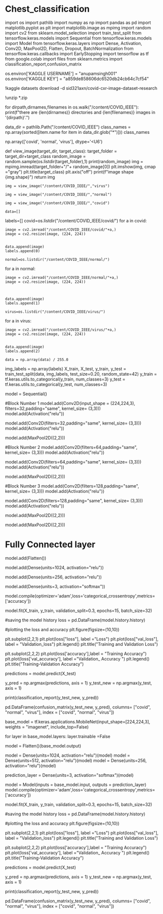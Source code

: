 # Chest_classification
import os
import pathlib
import numpy as np
import pandas as pd
import matplotlib.pyplot as plt
import matplotlib.image as mpimg
import random
import cv2
from sklearn.model_selection import train_test_split
from tensorflow.keras.models import Sequential
from tensorflow.keras.models import Model
from tensorflow.keras.layers import Dense, Activation, Conv2D, MaxPool2D, Flatten, Dropout, BatchNormalization
from tensorflow.keras.callbacks import EarlyStopping
import tensorflow as tf
from google.colab import files
from sklearn.metrics import classification_report,confusion_matrix

os.environ['KAGGLE USERNAME'] = "anupamsingh001"
os.environ['KAGGLE KEY'] = "a859de858606dc6520db24cb64c7cf54"

!kaggle datasets download -d sid321axn/covid-cxr-image-dataset-research

!unzip \*.zip

for dirpath,dirnames,filenames in os.walk("/content/COVID_IEEE"):
    print(f"there are {len(dirnames)} directories and {len(filenames)} images in '{dirpath}'.")

data_dir = pathlib.Path("/content/COVID_IEEE")
class_names = np.array(sorted([item.name for item in data_dir.glob("*")]))
class_names

np.array(['covid', 'normal', 'virus'], dtype='<U6')

def view_image(target_dir, target_class):
    target_folder = target_dir+target_class
    random_image = random.sample(os.listdir(target_folder),1)
    print(random_image)
    img = mpimg.imread(target_folder+"/"+ random_image[0])
    plt.imshow(img, cmap ="gray")
    plt.title(target_class)
    plt.axis("off")
    print(f"image shape {img.shape}")
    return img

    img = view_image("/content/COVID_IEEE/","virus")

    img = view_image("/content/COVID_IEEE/","normal")

    img = view_image("/content/COVID_IEEE/","covid")

    data=[]
labels=[]
covid=os.listdir("/content/COVID_IEEE/covid/")
for a in covid:

    image = cv2.imread("/content/COVID_IEEE/covid/"+a,)
    image = cv2.resize(image, (224, 224))


    data.append(image)
    labels.append(0)

    normal=os.listdir("/content/COVID_IEEE/normal/")
for a in normal:

    image = cv2.imread("/content/COVID_IEEE/normal/"+a,)
    image = cv2.resize(image, (224, 224))



    data.append(image)
    labels.append(1)

    virus=os.listdir("/content/COVID_IEEE/virus/")
for a in virus:

    image = cv2.imread("/content/COVID_IEEE/virus/"+a,)
    image = cv2.resize(image, (224, 224))


    data.append(image)
    labels.append(2)

    data = np.array(data) / 255.0
img_labels = np.array(labels)
X_train, X_test, y_train, y_test = train_test_split(data, img_labels, test_size=0.20, random_state=42)
y_train = tf.keras.utils.to_categorical(y_train, num_classes=3)
y_test = tf.keras.utils.to_categorical(y_test, num_classes=3)

model = Sequential()

#Block Number 1
model.add(Conv2D(input_shape = (224,224,3), filters=32,padding="same", kernel_size= (3,3)))
model.add(Activation("relu"))

model.add(Conv2D(filters=32,padding="same", kernel_size= (3,3)))
model.add(Activation("relu"))

model.add(MaxPool2D((2,2)))

#Block Number 2
model.add(Conv2D(filters=64,padding="same", kernel_size= (3,3)))
model.add(Activation("relu"))


model.add(Conv2D(filters=64,padding="same", kernel_size= (3,3)))
model.add(Activation("relu"))

model.add(MaxPool2D((2,2)))

#Block Number 3
model.add(Conv2D(filters=128,padding="same", kernel_size= (3,3)))
model.add(Activation("relu"))

model.add(Conv2D(filters=128,padding="same", kernel_size= (3,3)))
model.add(Activation("relu"))

model.add(MaxPool2D((2,2)))

model.add(MaxPool2D((2,2)))

# Fully Connected layer
model.add(Flatten())

model.add(Dense(units=1024, activation="relu"))

model.add(Dense(units=256, activation="relu"))


model.add(Dense(units=3, activation="softmax"))

model.compile(optimizer='adam',loss='categorical_crossentropy',metrics=['accuracy'])

model.fit(X_train, y_train, validation_split=0.3, epochs=15, batch_size=32)

#saving the model history
loss = pd.DataFrame(model.history.history)

#plotting the loss and accuracy
plt.figure(figsize=(10,10))

plt.subplot(2,2,1)
plt.plot(loss["loss"], label ="Loss")
plt.plot(loss["val_loss"], label = "Validation_loss")
plt.legend()
plt.title("Training and Validation Loss")

plt.subplot(2,2,2)
plt.plot(loss['accuracy'],label = "Training Accuracy")
plt.plot(loss['val_accuracy'], label ="Validation_ Accuracy ")
plt.legend()
plt.title("Training-Validation Accuracy")

predictions = model.predict(X_test)

y_pred = np.argmax(predictions, axis = 1)
y_test_new = np.argmax(y_test, axis = 1)

print(classification_report(y_test_new, y_pred))

pd.DataFrame(confusion_matrix(y_test_new, y_pred), columns= ["covid", "normal", "virus"], index = ["covid", "normal", "virus"])

base_model = tf.keras.applications.MobileNet(input_shape=[224,224,3], weights = "imagenet", include_top=False)

for layer in base_model.layers:
  layer.trainable =False

model = Flatten()(base_model.output)

model = Dense(units=1024, activation="relu")(model)
model = Dense(units=512, activation="relu")(model)
model = Dense(units=256, activation="relu")(model)

prediction_layer = Dense(units=3, activation="softmax")(model)

model = Model(inputs = base_model.input, outputs = prediction_layer)
model.compile(optimizer='adam',loss='categorical_crossentropy',metrics=['accuracy'])


model.fit(X_train, y_train, validation_split=0.3, epochs=15, batch_size=32)

#saving the model history
loss = pd.DataFrame(model.history.history)

#plotting the loss and accuracy
plt.figure(figsize=(10,10))

plt.subplot(2,2,1)
plt.plot(loss["loss"], label ="Loss")
plt.plot(loss["val_loss"], label = "Validation_loss")
plt.legend()
plt.title("Training and Validation Loss")

plt.subplot(2,2,2)
plt.plot(loss['accuracy'],label = "Training Accuracy")
plt.plot(loss['val_accuracy'], label ="Validation_ Accuracy ")
plt.legend()
plt.title("Training-Validation Accuracy")

predictions = model.predict(X_test)

y_pred = np.argmax(predictions, axis = 1)
y_test_new = np.argmax(y_test, axis = 1)

print(classification_report(y_test_new, y_pred))

pd.DataFrame(confusion_matrix(y_test_new, y_pred), columns= ["covid", "normal", "virus"], index = ["covid", "normal", "virus"])


    
    
